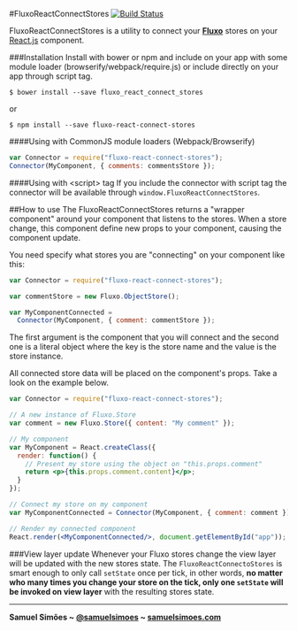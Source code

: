 #FluxoReactConnectStores [![Build Status](https://travis-ci.org/samuelsimoes/fluxo-react-connect-stores.svg?branch=master)](https://travis-ci.org/samuelsimoes/fluxo-react-connect-stores)

FluxoReactConnectStores is a utility to connect your **[Fluxo](https://github.com/samuelsimoes/fluxo)** stores on your [React.js](http://facebook.github.io/react)
component.

###Installation
Install with bower or npm and include on your app with some module loader
(browserify/webpack/require.js) or include directly on your app through script tag.
```
$ bower install --save fluxo_react_connect_stores
```
or
```
$ npm install --save fluxo-react-connect-stores
```

####Using with CommonJS module loaders (Webpack/Browserify)
```js
var Connector = require("fluxo-react-connect-stores");
Connector(MyComponent, { comments: commentsStore });
```

####Using with \<script\> tag
If you include the connector with script tag the connector will be available through
`window.FluxoReactConnectStores`.

##How to use
The FluxoReactConnectStores returns a "wrapper component" around your component that
listens to the stores. When a store change, this component define new props to your
component, causing the component update.

You need specify what stores you are "connecting" on your component like this:

```js
var Connector = require("fluxo-react-connect-stores");

var commentStore = new Fluxo.ObjectStore();

var MyComponentConnected =
  Connector(MyComponent, { comment: commentStore });
```

The first argument is the component that you will connect and the second one is a
literal object where the key is the store name and the value is the store instance.

All connected store data will be placed on the component's props. Take a look on the
example below.

```jsx
var Connector = require("fluxo-react-connect-stores");

// A new instance of Fluxo.Store
var comment = new Fluxo.Store({ content: "My comment" });

// My component
var MyComponent = React.createClass({
  render: function() {
    // Present my store using the object on "this.props.comment"
    return <p>{this.props.comment.content}</p>;
  }
});

// Connect my store on my component
var MyComponentConnected = Connector(MyComponent, { comment: comment });

// Render my connected component
React.render(<MyComponentConnected/>, document.getElementById("app"));
```
###View layer update
Whenever your Fluxo stores change the view layer will be updated with the new stores state. The `FluxoReactConnectoStores` is smart enough to only call `setState` once per tick, in other words, **no matter who many times you change your store on the tick, only one `setState` will be invoked on view layer** with the resulting stores state.

-----------------------------------------

**Samuel Simões ~ [@samuelsimoes](https://twitter.com/samuelsimoes) ~ [samuelsimoes.com](http://samuelsimoes.com)**
